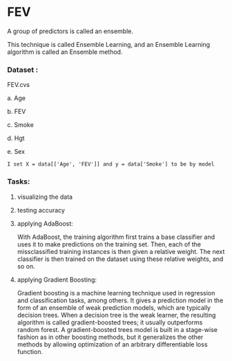# FEV

A group of predictors is called an ensemble.

This technique is called Ensemble Learning, and an Ensemble Learning algorithm is called an Ensemble method.

### Dataset :

FEV.cvs

a. Age 

b. FEV

c. Smoke 

d. Hgt 

e. Sex

    I set X = data[['Age', 'FEV']] and y = data['Smoke'] to be by model
    
 

### Tasks: 

1. visualizing the data

2. testing accuracy

3. applying AdaBoost:

    With AdaBoost, the training algorithm first trains a base classifier and uses it to make predictions on the training set. Then, each of the missclassified training instances is then given a relative weight. The next classifier is then trained on the dataset using these relative weights, and so on.
    
4. applying Gradient Boosting: 

    Gradient boosting is a machine learning technique used in regression and classification tasks, among others. It gives a prediction model in the form of an ensemble of weak prediction models, which are typically decision trees. When a decision tree is the weak learner, the resulting algorithm is called gradient-boosted trees; it usually outperforms random forest. A gradient-boosted trees model is built in a stage-wise fashion as in other boosting methods, but it generalizes the other methods by allowing optimization of an arbitrary differentiable loss function.


```python

```
